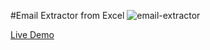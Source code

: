 #Email Extractor from Excel
![email-extractor](https://user-images.githubusercontent.com/28615416/66105687-0a0fc800-e5f7-11e9-9862-ccb12d7a3269.gif)

[Live Demo](https://pure-shelf-74117.herokuapp.com/)
